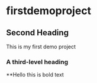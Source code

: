 # firstdemoproject

## Second Heading
This is my first demo project
### A third-level heading

**Hello this is bold text
